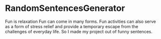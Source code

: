 # RandomSentencesGenerator
Fun is relaxation Fun can come in many forms. Fun activities can also serve as a form of stress relief and provide a temporary escape from the challenges of everyday life. So I made my project out of funny sentences.
